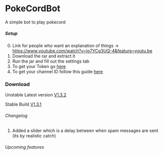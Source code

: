 # PokeCordBot
A simple bot to play pokecord

##### Setup
0. Link for people who want an explanation of things -> https://www.youtube.com/watch?v=lo7YCg3UQ-4&feature=youtu.be
1. Download the rar and extract it
2. Run the jar and fill out the settings tab
3. To get your Token go [here](https://discordhelp.net/discord-token)
4. To get your channel ID follow this guide [here](https://support.discordapp.com/hc/en-us/articles/206346498-Where-can-I-find-my-User-Server-Message-ID-)


### Download

Unstable Latest version [V1.3.2](http://bit.ly/2YMQRBf)

Stable Build [V1.3.1](http://bit.ly/2NTjoAW)


###### Changelog
1. Added a slider which is a delay between when spam messages are sent (its by realistic catch)

###### Upcoming features

